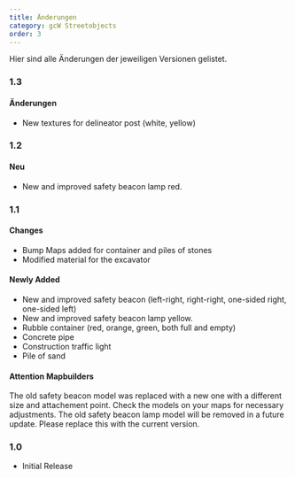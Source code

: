 ```yaml
---
title: Änderungen
category: gcW Streetobjects
order: 3
---
```


Hier sind alle Änderungen der jeweiligen Versionen gelistet.

### 1.3
#### Änderungen
- New textures for delineator post (white, yellow)

### 1.2
#### Neu
- New and improved safety beacon lamp red.

### 1.1
#### Changes

- Bump Maps added for container and piles of stones
- Modified material for the excavator

#### Newly Added

- New and improved safety beacon (left-right, right-right, one-sided right, one-sided left)
- New and improved safety beacon lamp yellow.
- Rubble container (red, orange, green, both full and empty)
- Concrete pipe
- Construction traffic light
- Pile of sand

#### Attention Mapbuilders
The old safety beacon model was replaced with a new one with a different size and attachement point. Check the models on your maps for necessary adjustments.
The old safety beacon lamp model will be removed in a future update. Please replace this with the current version.

### 1.0
- Initial Release
